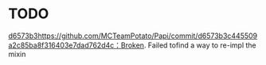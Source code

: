 # TODO
[d6573b3](https://github.com/MCTeamPotato/Papi/commit/d6573b3c445509a2c85ba8f316403e7dad762d4c)https://github.com/MCTeamPotato/Papi/commit/d6573b3c445509a2c85ba8f316403e7dad762d4c：Broken. Failed tofind a way to re-impl the mixin 
